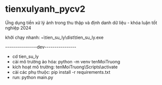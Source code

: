 # tienxulyanh_pycv2
Ứng dụng tiền xử lý ảnh trong thu thập và định danh dữ liệu - khóa luận tốt nghiệp 2024

khởi chạy nhanh: ~\tien_su_ly\dist\tien_su_ly.exe

----------------dev----------------
 - cd tien_su_ly
 - cài mô trường ảo hóa: python -m venv tenMoiTruong
 - kích hoạt mô trường: tenMoiTruong\Scripts\activate
 - cài các phụ thuộc: pip install -r requirements.txt
 - run: python main.py
